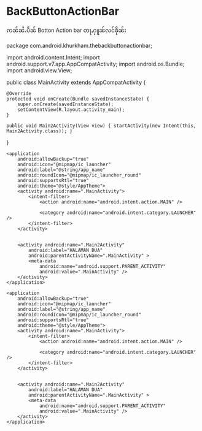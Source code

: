 # BackButtonActionBar
ဢၼ်ၼႆႉပဵၼ် Botton Action bar တႃႇႁူၼ်လင်ၶိုၼ်း

package com.android.khurkham.thebackbuttonactionbar;

import android.content.Intent;
import android.support.v7.app.AppCompatActivity;
import android.os.Bundle;
import android.view.View;

public class MainActivity extends AppCompatActivity {

    @Override
    protected void onCreate(Bundle savedInstanceState) {
        super.onCreate(savedInstanceState);
        setContentView(R.layout.activity_main);
    }

    public void Main2Activity(View view) { startActivity(new Intent(this, Main2Activity.class)); }

}


<?xml version="1.0" encoding="utf-8"?>
<manifest xmlns:android="http://schemas.android.com/apk/res/android"
    package="com.android.khurkham.thebackbuttonactionbar">

    <application
        android:allowBackup="true"
        android:icon="@mipmap/ic_launcher"
        android:label="@string/app_name"
        android:roundIcon="@mipmap/ic_launcher_round"
        android:supportsRtl="true"
        android:theme="@style/AppTheme">
        <activity android:name=".MainActivity">
            <intent-filter>
                <action android:name="android.intent.action.MAIN" />

                <category android:name="android.intent.category.LAUNCHER" />
            </intent-filter>
        </activity>


        <activity android:name=".Main2Activity"
            android:label="HALAMAN DUA"
            android:parentActivityName=".MainActivity" >
            <meta-data
                android:name="android.support.PARENT_ACTIVITY"
                android:value=".MainActivity" />
        </activity>
    </application>

</manifest>

<?xml version="1.0" encoding="utf-8"?>
<manifest xmlns:android="http://schemas.android.com/apk/res/android"
    package="com.android.khurkham.thebackbuttonactionbar">

    <application
        android:allowBackup="true"
        android:icon="@mipmap/ic_launcher"
        android:label="@string/app_name"
        android:roundIcon="@mipmap/ic_launcher_round"
        android:supportsRtl="true"
        android:theme="@style/AppTheme">
        <activity android:name=".MainActivity">
            <intent-filter>
                <action android:name="android.intent.action.MAIN" />

                <category android:name="android.intent.category.LAUNCHER" />
            </intent-filter>
        </activity>


        <activity android:name=".Main2Activity"
            android:label="HALAMAN DUA"
            android:parentActivityName=".MainActivity" >
            <meta-data
                android:name="android.support.PARENT_ACTIVITY"
                android:value=".MainActivity" />
        </activity>
    </application>

</manifest>
